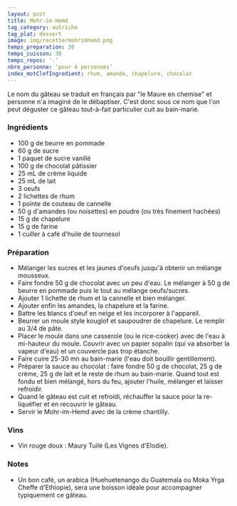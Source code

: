 ```yaml
---
layout: post
title: Mohr-im-Hemd
tag_category: autriche
tag_plat: dessert
image: img/recette/mohrimhemd.png
temps_preparation: 30
temps_cuisson: 30
temps_repos: ‘-‘
nbre_personne: ‘pour 4 personnes’
index_motClefIngredient: rhum, amande, chapelure, chocolat
---
```

Le nom du gâteau se traduit en français par "le Maure en chemise" et personne n'a imaginé de le débaptiser. C'est donc sous ce nom que l'on peut déguster ce gâteau tout-à-fait particulier cuit au bain-marie.

### Ingrédients
* 100 g de beurre en pommade
* 60 g de sucre
* 1 paquet de sucre vanillé
* 100 g de chocolat pâtissier
* 25 mL de crème liquide
* 25 mL de lait
* 3 oeufs
* 2 lichettes de rhum
* 1 pointe de couteau de cannelle
* 50 g d'amandes (ou noisettes) en poudre (ou très finement hachées)  
* 15 g de chapelure
* 15 g de farine
* 1 cuiller à café d'huile de tournesol

### Préparation
* Mélanger les sucres et les jaunes d'oeufs jusqu'à obtenir un mélange mousseux.
* Faire fondre 50 g de chocolat avec un peu d'eau. Le mélanger à 50 g de beurre en pommade puis le tout au mélange oeufs/sucres.
* Ajouter 1 lichette de rhum et la cannelle et bien mélanger.
* Ajouter enfin les amandes, la chapelure et la farine.
* Battre les blancs d'oeuf en neige et les incorporer à l'appareil.
* Beurrer un moule style kouglof et saupoudrer de chapelure. Le remplir au 3/4 de pâte.
* Placer le moule dans une casserole (ou le rice-cooker) avec de l'eau à mi-hauteur du moule. Couvrir avec un papier sopalin (qui va absorber la vapeur d'eau) et un couvercle pas trop étanche.
* Faire cuire 25-30 mn au bain-marie (l'eau doit bouillir gentillement).
* Préparer la sauce au chocolat : faire fondre 50 g de chocolat, 25 g de crème, 25 g de lait et le reste de rhum au bain-marie. Quand tout est fondu et bien mélangé, hors du feu, ajouter l'huile, mélanger et laisser refroidir.
* Quand le gâteau est cuit et refroidi, réchauffer la sauce pour la re-liquéfier et en recouvrir le gâteau.
* Servir le Mohr-im-Hemd avec de la crème chantilly.

### Vins
* Vin rouge doux : Maury Tuilé (Les Vignes d'Elodie).

### Notes
* Un bon café, un arabica (Huehuetenango du Guatemala ou Moka Yrga Cheffe d'Ethiopie), sera une boisson idéale pour accompagner typiquement ce gâteau.
